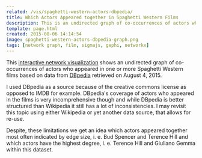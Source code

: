 ```yaml
---
related: /vis/spaghetti-western-actors-dbpedia/
title: Which Actors Appeared together in Spaghetti Western Films
description: This is an undirected graph of co-occurrences of actors who appeared in one or more Spaghetti Western films based on data from DBpedia retrieved on August 4, 2015.
template: page.html
created: 2015-08-06 14:14:54
image: spaghetti-western-actors-dbpedia-graph.png
tags: [network graph, film, sigmajs, gephi, networkx]
---
```

This [interactive network visualization](/vis/spaghetti-western-actors-dbpedia/) shows an undirected graph of co-occurrences of actors who appeared in one or more Spaghetti Western films based on data from [DBpedia](http://wiki.dbpedia.org/) retrieved on August 4, 2015.

I used DBpedia as a source because of the creative commons license as opposed to IMDB for example. DBpedia's coverage of actors who appeared in the films is very incomprehensive though and while DBpedia is better structured than Wikipedia it still has a lot of inconsistencies. I may revisit this topic using either Wikipedia or yet another data source, that allows for re-use.

Despite, these limitations we get an idea which actors appeared together most often indicated by edge size, i. e. Bud Spencer and Terence Hill and which actors have the highest degree, i. e. Terence Hill and Giuliano Gemma within this dataset.